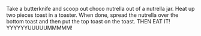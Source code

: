 Take a butterknife and scoop out choco nutrella out of a nutrella jar. Heat up two pieces toast in a toaster. When done, spread the nutrella over the bottom toast and then put the top toast on the toast. THEN EAT IT! YYYYYYUUUUUMMMMM!